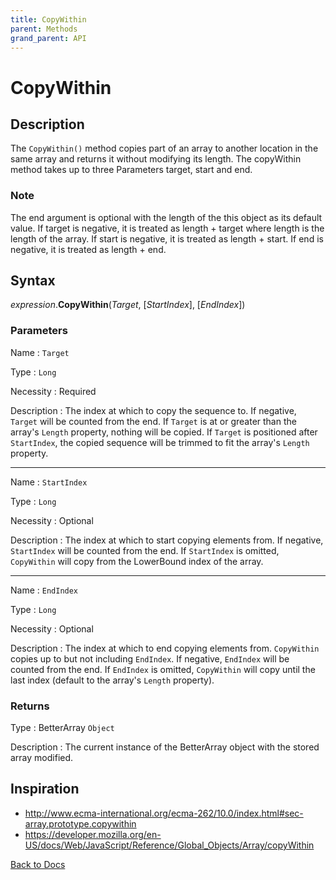 ```yaml
---
title: CopyWithin
parent: Methods
grand_parent: API
---
```


# CopyWithin

## Description
The `CopyWithin()` method copies part of an array to another location in the same array and returns it without modifying its length. The copyWithin method takes up to three Parameters target, start and end.

### Note
The end argument is optional with the length of the this object as its default value. If target is negative, it is treated as length + target where length is the length of the array. If start is negative, it is treated as length + start. If end is negative, it is treated as length + end.


## Syntax

*expression*.**CopyWithin**(*Target*, [*StartIndex*], [*EndIndex*])

### Parameters

Name 
: `Target`

Type
: `Long`

Necessity
: Required

Description
: The index at which to copy the sequence to. If negative, `Target` will be counted from the end. If `Target` is at or greater than the array's `Length` property, nothing will be copied. If `Target` is positioned after `StartIndex`, the copied sequence will be trimmed to fit the array's `Length` property.

---

Name
: `StartIndex`

Type
: `Long`

Necessity
: Optional

Description
: The index at which to start copying elements from. If negative, `StartIndex` will be counted from the end. If `StartIndex` is omitted, `CopyWithin` will copy from the LowerBound index of the array. 

---

Name
: `EndIndex`

Type
: `Long`

Necessity
: Optional

Description
: The index at which to end copying elements from. `CopyWithin` copies up to but not including `EndIndex`. If negative, `EndIndex` will be counted from the end.
If `EndIndex` is omitted, `CopyWithin` will copy until the last index (default to the array's `Length` property).

### Returns

Type
: BetterArray `Object`

Description
: The current instance of the BetterArray object with the stored array modified. 


## Inspiration
* <http://www.ecma-international.org/ecma-262/10.0/index.html#sec-array.prototype.copywithin>
* <https://developer.mozilla.org/en-US/docs/Web/JavaScript/Reference/Global_Objects/Array/copyWithin>


[Back to Docs](https://senipah.github.io/VBA-Better-Array/)